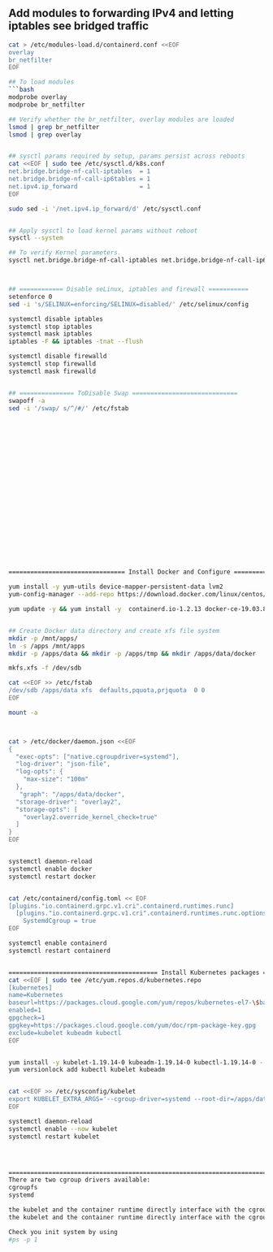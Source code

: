 ## Add modules to forwarding IPv4 and letting iptables see bridged traffic
```bash
cat > /etc/modules-load.d/containerd.conf <<EOF
overlay
br_netfilter
EOF

## To load modules
```bash
modprobe overlay
modprobe br_netfilter

## Verify whether the br_netfilter, overlay modules are loaded 
lsmod | grep br_netfilter
lsmod | grep overlay


## sysctl params required by setup, params persist across reboots
cat <<EOF | sudo tee /etc/sysctl.d/k8s.conf
net.bridge.bridge-nf-call-iptables  = 1
net.bridge.bridge-nf-call-ip6tables = 1
net.ipv4.ip_forward                 = 1
EOF

sudo sed -i '/net.ipv4.ip_forward/d' /etc/sysctl.conf


## Apply sysctl to load kernel params without reboot
sysctl --system

## To verify Kernel parameters.
sysctl net.bridge.bridge-nf-call-iptables net.bridge.bridge-nf-call-ip6tables net.ipv4.ip_forward



## ============ Disable seLinux, iptables and firewall ===========
setenforce 0
sed -i 's/SELINUX=enforcing/SELINUX=disabled/' /etc/selinux/config

systemctl disable iptables
systemctl stop iptables
systemctl mask iptables
iptables -F && iptables -tnat --flush

systemctl disable firewalld
systemctl stop firewalld
systemctl mask firewalld


## =============== ToDisable Swap =============================
swapoff -a
sed -i '/swap/ s/^/#/' /etc/fstab






















================================ Install Docker and Configure ======================================================

yum install -y yum-utils device-mapper-persistent-data lvm2
yum-config-manager --add-repo https://download.docker.com/linux/centos/docker-ce.repo

yum update -y && yum install -y  containerd.io-1.2.13 docker-ce-19.03.8 docker-ce-cli-19.03.8


## Create Docker data directory and create xfs file system
mkdir -p /mnt/apps/
ln -s /apps /mnt/apps
mkdir -p /apps/data && mkdir -p /apps/tmp && mkdir /apps/data/docker

mkfs.xfs -f /dev/sdb

cat <<EOF >> /etc/fstab
/dev/sdb /apps/data xfs  defaults,pquota,prjquota  0 0
EOF

mount -a



cat > /etc/docker/daemon.json <<EOF
{
  "exec-opts": ["native.cgroupdriver=systemd"],
  "log-driver": "json-file",
  "log-opts": {
    "max-size": "100m"
  },
   "graph": "/apps/data/docker",
  "storage-driver": "overlay2",
  "storage-opts": [
    "overlay2.override_kernel_check=true"
  ]
}
EOF


systemctl daemon-reload
systemctl enable docker
systemctl restart docker


cat /etc/containerd/config.toml << EOF
[plugins."io.containerd.grpc.v1.cri".containerd.runtimes.runc]
  [plugins."io.containerd.grpc.v1.cri".containerd.runtimes.runc.options]
    SystemdCgroup = true
EOF

systemctl enable containerd
systemctl restart containerd


========================================= Install Kubernetes packages ======================================================
cat <<EOF | sudo tee /etc/yum.repos.d/kubernetes.repo
[kubernetes]
name=Kubernetes
baseurl=https://packages.cloud.google.com/yum/repos/kubernetes-el7-\$basearch
enabled=1
gpgcheck=1
gpgkey=https://packages.cloud.google.com/yum/doc/rpm-package-key.gpg
exclude=kubelet kubeadm kubectl
EOF


yum install -y kubelet-1.19.14-0 kubeadm-1.19.14-0 kubectl-1.19.14-0 --disableexcludes=kubernetes
yum versionlock add kubectl kubelet kubeadm


cat <<EOF >> /etc/sysconfig/kubelet
export KUBELET_EXTRA_ARGS='--cgroup-driver=systemd --root-dir=/apps/data/k8s/kubelet'
EOF

systemctl daemon-reload
systemctl enable --now kubelet
systemctl restart kubelet




==================================================================================================================================================
There are two cgroup drivers available:
cgroupfs
systemd

the kubelet and the container runtime directly interface with the cgroup filesystem to configure cgroups, so make sure both running in same using SAME CGROUPFS
the kubelet and the container runtime directly interface with the cgroup filesystem to configure cgroups.

Check you init system by using 
#ps -p 1
